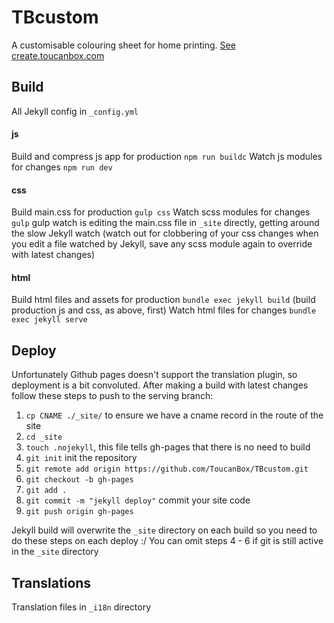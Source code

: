 # TBcustom

A customisable colouring sheet for home printing. [See create.toucanbox.com](https://create.toucanbox.com)


## Build

All Jekyll config in `_config.yml`

#### js

Build and compress js app for production `npm run buildc`
Watch js modules for changes `npm run dev`

#### css

Build main.css for production `gulp css`
Watch scss modules for changes `gulp`
gulp watch is editing the main.css file in `_site` directly, getting around the slow Jekyll watch
(watch out for clobbering of your css changes when you edit a file watched by Jekyll, save any scss module again to override with latest changes)

#### html

Build html files and assets for production `bundle exec jekyll build`
(build production js and css, as above, first)
Watch html files for changes `bundle exec jekyll serve`

## Deploy

Unfortunately Github pages doesn't support the translation plugin, so deployment is a bit convoluted. After making a build with latest changes follow these steps to push to the serving branch:

1. `cp CNAME ./_site/` to ensure we have a cname record in the route of the site
2. `cd _site`
3. `touch .nojekyll`, this file tells gh-pages that there is no need to build
4. `git init` init the repository
5. `git remote add origin https://github.com/ToucanBox/TBcustom.git`
6. `git checkout -b gh-pages`
7. `git add .`
8. `git commit -m "jekyll deploy"` commit your site code
9. `git push origin gh-pages`

Jekyll build will overwrite the `_site` directory on each build so you need to do these steps on each deploy :/
You can omit steps 4 - 6 if git is still active in the `_site` directory

## Translations

Translation files in `_i18n` directory
